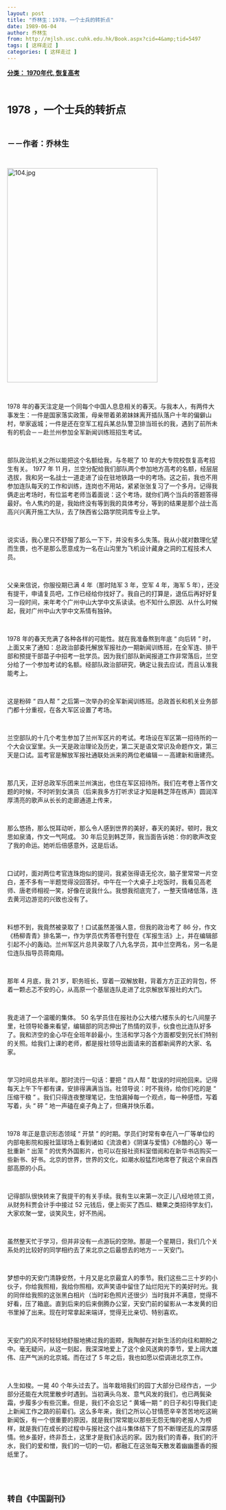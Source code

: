 ```yaml
---
layout: post
title: "乔林生：1978，一个士兵的转折点"
date: 1989-06-04
author: 乔林生
from: http://mjlsh.usc.cuhk.edu.hk/Book.aspx?cid=4&amp;tid=5497
tags: [ 这样走过 ]
categories: [ 这样走过 ]
---
```


<div style="margin: 15px 10px 10px 0px;">
<div>
<span id="ctl00_ContentPlaceHolder1_chapter1_SubjectLabel" style="font-weight:bold;text-decoration:underline;">
   分类： 1970年代, 恢复高考
  </span>
</div>
<p class="p1">
<b>
<font size="5">
<span class="s1">
</span>
<br/>
</font>
</b>
</p>
<p class="p2">
<b>
<font size="5">
<span class="s2" style="">
<font size="5">
      1978
     </font>
</span>
<span class="s1" style="">
     ，一个士兵的转折点
    </span>
</font>
</b>
</p>
<p class="p1">
<b>
<font size="4">
<span class="s1">
</span>
<br/>
</font>
</b>
</p>
<p class="p2">
<span class="s1">
<b>
<font size="4">
     －－作者：乔林生
    </font>
</b>
</span>
</p>
<p class="p1">
<span class="s1">
</span>
<br/>
</p>
<p class="p3">
<span class="s1">
<img alt="104.jpg" border="0" height="498" src="http://mjlsh.usc.cuhk.edu.hk/medias/contents/5497/104.jpg" width="350"/>
</span>
</p>
<p class="p1">
<span class="s1">
</span>
<br/>
</p>
<p class="p2">
<span class="s2">
   1978
  </span>
<span class="s1">
   年的春天注定是一个同每个中国人息息相关的春天。与我本人，有两件大事发生：一件是国家落实政策，母亲带着弟弟妹妹离开插队落户十年的偏僻山村，举家返城；一件是还在空军工程兵某总队警卫排当班长的我，遇到了前所未有的机会－－赴兰州参加全军新闻训练班招生考试。
  </span>
</p>
<p class="p1">
<span class="s1">
</span>
<br/>
</p>
<p class="p2">
<span class="s1">
   部队政治机关之所以能把这个名额给我，与冬眠了
  </span>
<span class="s2">
   10
  </span>
<span class="s1">
   年的大专院校恢复高考招生有关。
  </span>
<span class="s2">
   1977
  </span>
<span class="s1">
   年
  </span>
<span class="s2">
   11
  </span>
<span class="s1">
   月，兰空分配给我们部队两个参加地方高考的名额，经层层选拔，我和另一名战士一道走进了设在驻地铁路一中的考场。这之前，我也不用参加连队每天的工作和训练，连岗也不用站，紧紧张张复习了一个多月。记得我俩走出考场时，有位监考老师当着面说：这个考场，就你们两个当兵的答题答得最好。令人焦灼的是，我始终没有等到我的具体考分，等到的结果是那个战士高高兴兴离开施工大队，去了陕西省公路学院洞库专业上学。
  </span>
</p>
<p class="p1">
<span class="s1">
</span>
<br/>
</p>
<p class="p2">
<span class="s1">
   说实话，我心里只不舒服了那么一下下，并没有多么失落。我从小就对数理化望而生畏，也不是那么愿意成为一名在山沟里为飞机设计藏身之洞的工程技术人员。
  </span>
</p>
<p class="p1">
<span class="s1">
</span>
<br/>
</p>
<p class="p2">
<span class="s1">
   父亲来信说，你服役期已满
  </span>
<span class="s2">
   4
  </span>
<span class="s1">
   年（那时陆军
  </span>
<span class="s2">
   3
  </span>
<span class="s1">
   年，空军
  </span>
<span class="s2">
   4
  </span>
<span class="s1">
   年，海军
  </span>
<span class="s2">
   5
  </span>
<span class="s1">
   年），还没有提干，申请复员吧，工作已经给你找好了。我自己的打算是，退伍后再好好复习一段时间，来年考个广州中山大学中文系读读。也不知什么原因、从什么时候起，我对广州中山大学中文系情有独钟。
  </span>
</p>
<p class="p1">
<span class="s1">
</span>
<br/>
</p>
<p class="p2">
<span class="s2">
   1978
  </span>
<span class="s1">
   年的春天充满了各种各样的可能性。就在我准备熬到年底
  </span>
<span class="s2">
   “
  </span>
<span class="s1">
   向后转
  </span>
<span class="s2">
   ”
  </span>
<span class="s1">
   时，上面又来了通知：总政治部委托解放军报社办一期新闻训练班，在全军连、排干部和预提干部苗子中招考一批学员。因为我们部队新闻报道工作非常落后，兰空分给了一个参加考试的名额。经部队政治部研究，确定让我去应试，而且认准我能考上。
  </span>
</p>
<p class="p1">
<span class="s1">
</span>
<br/>
</p>
<p class="p2">
<span class="s1">
   这是粉碎
  </span>
<span class="s2">
   “
  </span>
<span class="s1">
   四人帮
  </span>
<span class="s2">
   ”
  </span>
<span class="s1">
   之后第一次举办的全军新闻训练班。总政首长和机关业务部门都十分重视，在各大军区设置了考场。
  </span>
</p>
<p class="p1">
<span class="s1">
</span>
<br/>
</p>
<p class="p2">
<span class="s1">
   兰空部队的十几个考生参加了兰州军区片的考试。考场设在军区第一招待所的一个大会议室里。头一天是政治理论及历史，第二天是语文常识及命题作文，第三天是口试。监考官是解放军报社通联处派来的两位老编辑－－高建新和唐建亮。
  </span>
</p>
<p class="p1">
<span class="s1">
</span>
<br/>
</p>
<p class="p2">
<span class="s1">
   那几天，正好总政军乐团来兰州演出，也住在军区招待所。我们在考卷上答作文题的时候，不时听到女演员（后来我多方打听求证才知是韩芝萍在练声）圆润浑厚清亮的歌声从长长的走廊通道上传来，
  </span>
</p>
<p class="p1">
<span class="s1">
</span>
<br/>
</p>
<p class="p2">
<span class="s1">
   那么悠扬，那么悦耳动听，那么令人感到世界的美好，春天的美好。顿时，我文思如泉涌，作文一气呵成。
  </span>
<span class="s2">
   30
  </span>
<span class="s1">
   年后见到韩芝萍，我当面告诉她：你的歌声改变了我的命运。她听后倍感意外，这是后话。
  </span>
</p>
<p class="p1">
<span class="s1">
</span>
<br/>
</p>
<p class="p2">
<span class="s1">
   口试时，面对两位考官连珠炮似的提问，我紧张得语无伦次，脑子里常常一片空白，差不多有一半题觉得没回答好。中午在一个大桌子上吃饭时，我看见高老师、唐老师相视一笑，好像在说我什么。我想我彻底完了，一整天情绪低落，连去黄河边游览的兴致也没有了。
  </span>
</p>
<p class="p1">
<span class="s1">
</span>
<br/>
</p>
<p class="p2">
<span class="s1">
   料想不到，我竟然被录取了！口试虽然差强人意，但我的政治考了
  </span>
<span class="s2">
   86
  </span>
<span class="s1">
   分，作文《杨柳青青》排名第一，作为学员优秀答卷刊登在《军报生活》上，并在编辑部引起不小的轰动。兰州军区片总共录取了八九名学员，其中兰空两名，另一名是位连队指导员蒋南翔。
  </span>
</p>
<p class="p1">
<span class="s1">
</span>
<br/>
</p>
<p class="p2">
<span class="s1">
   那年
  </span>
<span class="s2">
   4
  </span>
<span class="s1">
   月底，我
  </span>
<span class="s2">
   21
  </span>
<span class="s1">
   岁，职务班长，穿着一双解放鞋，背着方方正正的背包，怀着一颗忐忑不安的心，从高原一个基层连队走进了北京解放军报社的大门。
  </span>
</p>
<p class="p1">
<span class="s1">
</span>
<br/>
</p>
<p class="p2">
<span class="s1">
   我走进了一个温暖的集体。
  </span>
<span class="s2">
   50
  </span>
<span class="s1">
   名学员住在报社办公大楼六楼东头的七八间屋子里，社领导轮番来看望，编辑部的同志伸出了热情的双手，伙食也比连队好多了。我和济空的金心华在全班年龄最小，生活和学习各个方面都受到兄长们特别的关照。给我们上课的老师，都是报社领导出面请来的首都新闻界的大家、名家。
  </span>
</p>
<p class="p1">
<span class="s1">
</span>
<br/>
</p>
<p class="p2">
<span class="s1">
   学习时间总共半年。那时流行一句话：要把
  </span>
<span class="s2">
   “
  </span>
<span class="s1">
   四人帮
  </span>
<span class="s2">
   ”
  </span>
<span class="s1">
   耽误的时间抢回来。记得每天上午下午都有课，安排得满满当当。社领导说：时不我待，给你们吃的是
  </span>
<span class="s2">
   “
  </span>
<span class="s1">
   压缩干粮
  </span>
<span class="s2">
   ”
  </span>
<span class="s1">
   。我们只得连夜整理笔记，生怕漏掉每一个观点，每一种感悟，写着写着，头
  </span>
<span class="s2">
   “
  </span>
<span class="s1">
   砰
  </span>
<span class="s2">
   ”
  </span>
<span class="s1">
   地一声磕在桌子角上了，但痛并快乐着。
  </span>
</p>
<p class="p1">
<span class="s1">
</span>
<br/>
</p>
<p class="p2">
<span class="s2">
   1978
  </span>
<span class="s1">
   年正是意识形态领域
  </span>
<span class="s2">
   “
  </span>
<span class="s1">
   开禁
  </span>
<span class="s2">
   ”
  </span>
<span class="s1">
   的时期。学员们时常有幸在八一厂等单位的内部电影院和报社篮球场上看到诸如《流浪者》《阴谋与爱情》《冷酷的心》等一批重新
  </span>
<span class="s2">
   “
  </span>
<span class="s1">
   出笼
  </span>
<span class="s2">
   ”
  </span>
<span class="s1">
   的优秀外国影片，也可以在报社资料室借阅和在新华书店购买一些新书、好书。北京的世界，世界的文化，如潮水般猛烈地席卷了我这个来自西部高原的小兵。
  </span>
</p>
<p class="p1">
<span class="s1">
</span>
<br/>
</p>
<p class="p2">
<span class="s1">
   记得部队很快转来了我提干的有关手续。我有生以来第一次正儿八经地领工资，从财务科贾会计手中接过
  </span>
<span class="s2">
   52
  </span>
<span class="s1">
   元钱后，便上街买了西瓜、糖果之类招待学友们，大家欢聚一堂，谈笑风生，好不热闹。
  </span>
</p>
<p class="p1">
<span class="s1">
</span>
<br/>
</p>
<p class="p2">
<span class="s1">
   虽然整天忙于学习，但并非没有一点游玩的空隙。那是一个星期日，我们几个关系处的比较好的同学相约去了来北京之后最想去的地方－－天安门。
  </span>
</p>
<p class="p1">
<span class="s1">
</span>
<br/>
</p>
<p class="p2">
<span class="s1">
   梦想中的天安门清静安然，十月又是北京最宜人的季节。我们这些二三十岁的小伙子，你给我照相，我给你照相，欢声笑语中留住了灿烂阳光下的美好时光。我的同伴给我照的这张黑白相片（当时彩色照片还很少）当时我并不满意，觉得不好看，压了箱底。直到后来的后来倒腾办公室，天安门前的留影从一本发黄的旧书里掉了出来。现在时常拿起来端详，觉得无比亲切、特别喜欢。
  </span>
</p>
<p class="p1">
<span class="s1">
</span>
<br/>
</p>
<p class="p2">
<span class="s1">
   天安门的风不时轻轻地舒服地拂过我的面颊，我陶醉在对新生活的向往和期盼之中。毫无疑问，从这一刻起，我深深地爱上了这个金风送爽的季节，爱上阔大雄伟、庄严气派的北京城。而在过了
  </span>
<span class="s2">
   5
  </span>
<span class="s1">
   年之后，我也如愿以偿调进北京工作。
  </span>
</p>
<p class="p1">
<span class="s1">
</span>
<br/>
</p>
<p class="p2">
<span class="s1">
   人生如梭。一晃
  </span>
<span class="s2">
   40
  </span>
<span class="s1">
   个年头过去了。当年栽培我们的园丁大部分已经作古，一少部分还能在大院里散步时遇到。当初满头乌发、意气风发的我们，也已两鬓染霜，步履多少有些沉重。但是，我们不会忘记
  </span>
<span class="s2">
   “
  </span>
<span class="s1">
   黄埔一期
  </span>
<span class="s2">
   ”
  </span>
<span class="s1">
   的日子和引导我们走上新闻工作之路的前辈们。这么多年来，我们之所以心甘情愿辛辛苦苦地吃这碗新闻饭，有一个很重要的原因，就是我们常常能以那些无怨无悔的老报人为榜样，就是我们在成长的过程中与报社这个战斗集体结下了剪不断理还乱的深厚感情。他乡虽好，终非吾土，这里才是我们永远的家。因为我们的青春，我们的汗水，我们的爱和憎，我们的一切的一切，都融汇在这张每天散发着幽幽墨香的报纸里了。
  </span>
</p>
<p class="p1">
<span class="s1">
</span>
<br/>
</p>
<p class="p1">
<b>
<font size="4">
<span class="s1">
</span>
<br/>
</font>
</b>
</p>
<p class="p2">
<span class="s1">
<b>
<font size="4">
     转自《中国副刊》
    </font>
</b>
</span>
</p>
</div>
